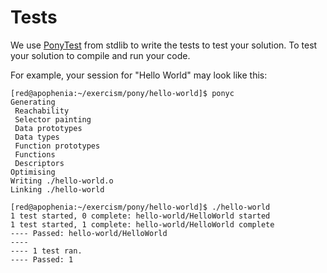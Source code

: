 # Tests

We use [PonyTest](https://stdlib.ponylang.io/pony_test--index/) from stdlib to write the tests to test your solution.  To test your solution to compile and run your code.

For example, your session for "Hello World" may look like this:

```text
[red@apophenia:~/exercism/pony/hello-world]$ ponyc
Generating
 Reachability
 Selector painting
 Data prototypes
 Data types
 Function prototypes
 Functions
 Descriptors
Optimising
Writing ./hello-world.o
Linking ./hello-world

[red@apophenia:~/exercism/pony/hello-world]$ ./hello-world 
1 test started, 0 complete: hello-world/HelloWorld started
1 test started, 1 complete: hello-world/HelloWorld complete
---- Passed: hello-world/HelloWorld
----
---- 1 test ran.
---- Passed: 1
```

